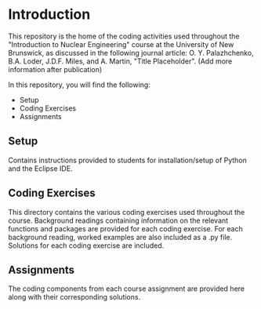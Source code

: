 # Introduction
This repository is the home of the coding activities used throughout the "Introduction to Nuclear Engineering" course at the University of New Brunswick, as discussed in the following journal article:
O. Y. Palazhchenko, B.A. Loder, J.D.F. Miles, and A. Martin, "Title Placeholder". (Add more information after publication)

In this repository, you will find the following:
  - Setup
  - Coding Exercises
  - Assignments

## Setup
Contains instructions provided to students for installation/setup of Python and the Eclipse IDE. 

## Coding Exercises
This directory contains the various coding exercises used throughout the course. Background readings containing information on the relevant functions and packages are provided for each coding exercise. For each background reading, worked examples are also included as a .py file. Solutions for each coding exercise are included. 

## Assignments
The coding components from each course assignment are provided here along with their corresponding solutions.
